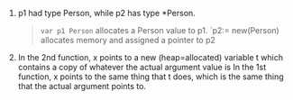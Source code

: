 1. p1 had type Person, while p2 has type *Person.
    >   `var p1 Person` allocates a Person value to p1.
        `p2:= new(Person) allocates memory and assigned a pointer to p2
    >

2.  In the 2nd function, x points to a new (heap=allocated) variable t which contains a copy of whatever the actual argument         value is
    In the 1st function, x points to the same thing that t does, which is the same thing that the actual argument points to.